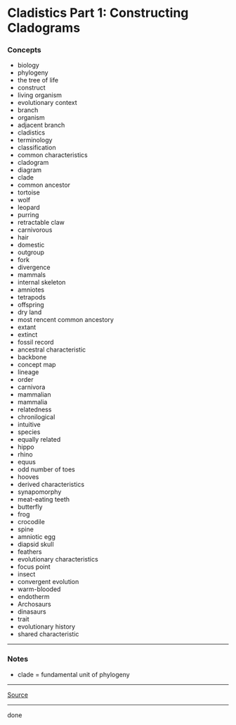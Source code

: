 # Cladistics Part 1: Constructing Cladograms

### Concepts

- biology
- phylogeny
- the tree of life
- construct
- living organism
- evolutionary context
- branch
- organism
- adjacent branch
- cladistics
- terminology
- classification
- common characteristics
- cladogram
- diagram
- clade
- common ancestor
- tortoise
- wolf
- leopard
- purring
- retractable claw
- carnivorous
- hair
- domestic
- outgroup
- fork
- divergence
- mammals
- internal skeleton
- amniotes
- tetrapods
- offspring
- dry land
- most rencent common ancestory
- extant
- extinct
- fossil record
- ancestral characteristic
- backbone
- concept map
- lineage
- order
- carnivora
- mammalian
- mammalia
- relatedness
- chronilogical
- intuitive
- species
- equally related
- hippo
- rhino
- equus
- odd number of toes
- hooves
- derived characteristics
- synapomorphy
- meat-eating teeth
- butterfly
- frog
- crocodile
- spine
- amniotic egg
- diapsid skull
- feathers
- evolutionary characteristics
- focus point
- insect
- convergent evolution
- warm-blooded
- endotherm
- Archosaurs
- dinasaurs
- trait
- evolutionary history
- shared characteristic

---

### Notes

- clade = fundamental unit of phylogeny

---

[Source](https://youtu.be/CPcNfQfjjiw)

---

done